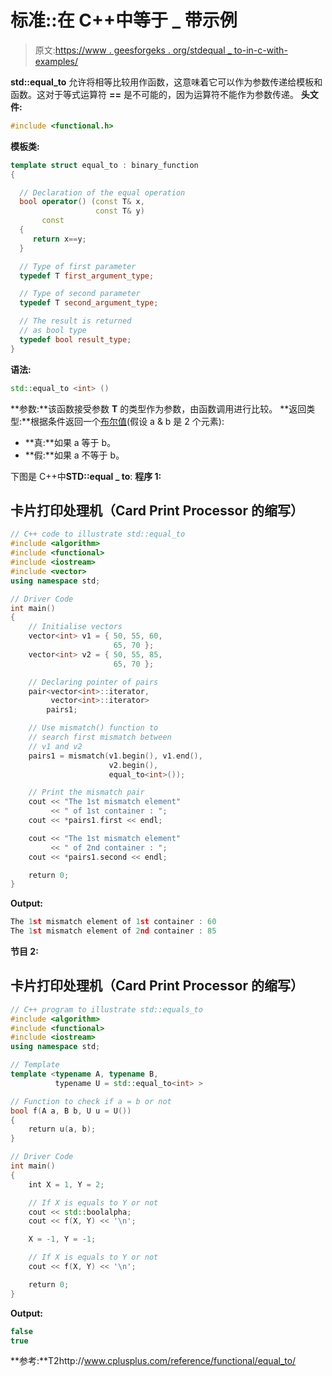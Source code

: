 # 标准::在 C++中等于 _ 带示例

> 原文:[https://www . geesforgeks . org/stdequal _ to-in-c-with-examples/](https://www.geeksforgeeks.org/stdequal_to-in-c-with-examples/)

**std::equal_to** 允许将相等比较用作函数，这意味着它可以作为参数传递给模板和函数。这对于等式运算符 **==** 是不可能的，因为运算符不能作为参数传递。
**头文件:**

```cpp
#include <functional.h>
```

**模板类:**

```cpp
template struct equal_to : binary_function
{

  // Declaration of the equal operation
  bool operator() (const T& x,
                   const T& y) 
       const 
  { 
     return x==y;
  }

  // Type of first parameter
  typedef T first_argument_type;

  // Type of second parameter
  typedef T second_argument_type;

  // The result is returned
  // as bool type
  typedef bool result_type;
}
```

**语法:**

```cpp
std::equal_to <int> ()
```

**参数:**该函数接受参数 **T** 的类型作为参数，由函数调用进行比较。
**返回类型:**根据条件返回一个[布尔值](https://www.geeksforgeeks.org/bool-data-type-in-c/)(假设 a & b 是 2 个元素):

*   **真:**如果 a 等于 b。
*   **假:**如果 a 不等于 b。

下图是 C++中**STD::equal _ to**:
**程序 1:**

## 卡片打印处理机（Card Print Processor 的缩写）

```cpp
// C++ code to illustrate std::equal_to
#include <algorithm>
#include <functional>
#include <iostream>
#include <vector>
using namespace std;

// Driver Code
int main()
{
    // Initialise vectors
    vector<int> v1 = { 50, 55, 60,
                       65, 70 };
    vector<int> v2 = { 50, 55, 85,
                       65, 70 };

    // Declaring pointer of pairs
    pair<vector<int>::iterator,
         vector<int>::iterator>
        pairs1;

    // Use mismatch() function to
    // search first mismatch between
    // v1 and v2
    pairs1 = mismatch(v1.begin(), v1.end(),
                      v2.begin(),
                      equal_to<int>());

    // Print the mismatch pair
    cout << "The 1st mismatch element"
         << " of 1st container : ";
    cout << *pairs1.first << endl;

    cout << "The 1st mismatch element"
         << " of 2nd container : ";
    cout << *pairs1.second << endl;

    return 0;
}
```

**Output:** 

```cpp
The 1st mismatch element of 1st container : 60
The 1st mismatch element of 2nd container : 85
```

**节目 2:**

## 卡片打印处理机（Card Print Processor 的缩写）

```cpp
// C++ program to illustrate std::equals_to
#include <algorithm>
#include <functional>
#include <iostream>
using namespace std;

// Template
template <typename A, typename B,
          typename U = std::equal_to<int> >

// Function to check if a = b or not
bool f(A a, B b, U u = U())
{
    return u(a, b);
}

// Driver Code
int main()
{
    int X = 1, Y = 2;

    // If X is equals to Y or not
    cout << std::boolalpha;
    cout << f(X, Y) << '\n';

    X = -1, Y = -1;

    // If X is equals to Y or not
    cout << f(X, Y) << '\n';

    return 0;
}
```

**Output:** 

```cpp
false
true
```

**参考:**T2http://www.cplusplus.com/reference/functional/equal_to/